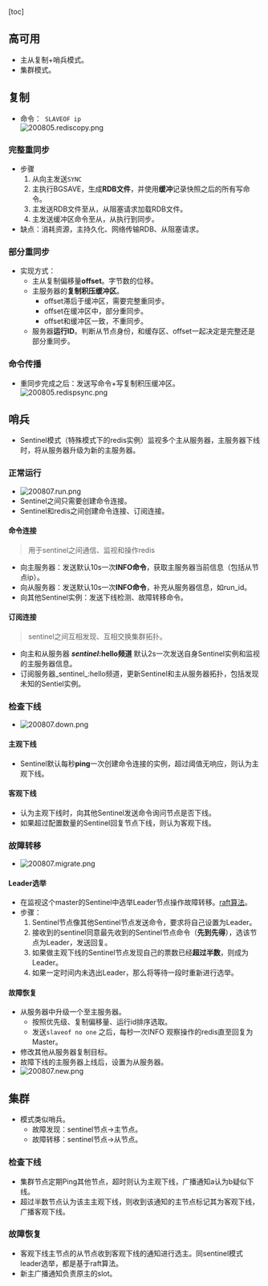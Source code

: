 [toc]
## 高可用 ##
- 主从复制+哨兵模式。
- 集群模式。

## 复制 ##
- 命令：``` SLAVEOF ip```<br>![200805.rediscopy.png](https://img-blog.csdnimg.cn/202008070005559.png)

### 完整重同步 ###
- 步骤
	1. 从向主发送```SYNC```
	2. 主执行BGSAVE，生成**RDB文件**，并使用**缓冲**记录快照之后的所有写命令。
	3. 主发送RDB文件至从，从阻塞请求加载RDB文件。
	4. 主发送缓冲区命令至从，从执行到同步。
- 缺点：消耗资源，主持久化、网络传输RDB、从阻塞请求。

### 部分重同步 ###
- 实现方式：
  - 主从复制偏移量**offset**。字节数的位移。
  - 主服务器的**复制积压缓冲区**。
    - offset滞后于缓冲区，需要完整重同步。
    - offset在缓冲区中，部分重同步。
    - offset和缓冲区一致，不重同步。
  - 服务器**运行ID**。判断从节点身份，和缓存区、offset一起决定是完整还是部分重同步。

### 命令传播 ###
- 重同步完成之后：发送写命令+写复制积压缓冲区。<br>![200805.redispsync.png](https://img-blog.csdnimg.cn/20200807000555802.png)

## 哨兵 ##
- Sentinel模式（特殊模式下的redis实例）监视多个主从服务器，主服务器下线时，将从服务器升级为新的主服务器。

### 正常运行 ###
- ![200807.run.png](https://img-blog.csdnimg.cn/20200807001533628.png)
- Sentinel之间只需要创建命令连接。
- Sentinel和redis之间创建命令连接、订阅连接。

#### 命令连接 ####
> 用于sentinel之间通信、监视和操作redis
- 向主服务器：发送默认10s一次**INFO命令**，获取主服务器当前信息（包括从节点ip）。
- 向从服务器：发送默认10s一次**INFO命令**，补充从服务器信息，如run_id。
- 向其他Sentinel实例：发送下线检测、故障转移命令。

#### 订阅连接 ####
> sentinel之间互相发现、互相交换集群拓扑。
- 向主和从服务器 **_sentinel_:hello频道** 默认2s一次发送自身Sentinel实例和监视的主服务器信息。
- 订阅服务器_sentinel_:hello频道，更新Sentinel和主从服务器拓扑，包括发现未知的Sentiel实例。

### 检查下线 ###
- ![200807.down.png](https://img-blog.csdnimg.cn/20200807001533622.png)

#### 主观下线 ####
- Sentinel默认每秒**ping**一次创建命令连接的实例，超过阈值无响应，则认为主观下线。

#### 客观下线 ####
- 认为主观下线时，向其他Sentinel发送命令询问节点是否下线。
- 如果超过配置数量的Sentinel回复节点下线，则认为客观下线。

### 故障转移 ###
- ![200807.migrate.png](https://img-blog.csdnimg.cn/20200807001533687.png)

#### Leader选举 ####
- 在监视这个master的Sentinel中选举Leader节点操作故障转移。[raft算法](https://blog.csdn.net/DONGWEIJHZHANGLI/article/details/92407376)。
- 步骤：
  1. Sentinel节点像其他Sentinel节点发送命令，要求将自己设置为Leader。
  2. 接收到的sentinel同意最先收到的Sentinel节点命令（**先到先得**），选该节点为Leader，发送回复。
  3. 如果做主观下线的Sentinel节点发现自己的票数已经**超过半数**，则成为Leader。
  4. 如果一定时间内未选出Leader，那么将等待一段时重新进行选举。

#### 故障恢复 ####
- 从服务器中升级一个至主服务器。
  - 按照优先级、复制偏移量、运行id排序选取。
  - 发送```slaveof no one``` 之后，每秒一次INFO 观察操作的redis直至回复为Master。
- 修改其他从服务器复制目标。
- 故障下线的主服务器上线后，设置为从服务器。
- ![200807.new.png](https://img-blog.csdnimg.cn/202008070015336.png)

## 集群 ##
- 模式类似哨兵。
  - 故障发现：sentinel节点->主节点。
  - 故障转移：sentinel节点->从节点。

### 检查下线 ###
- 集群节点定期Ping其他节点，超时则认为主观下线，广播通知a认为b疑似下线。
- 超过半数节点认为该主主观下线，则收到该通知的主节点标记其为客观下线，广播客观下线。

### 故障恢复 ###
- 客观下线主节点的从节点收到客观下线的通知进行选主。同sentinel模式leader选举，都是基于raft算法。
- 新主广播通知负责原主的slot。